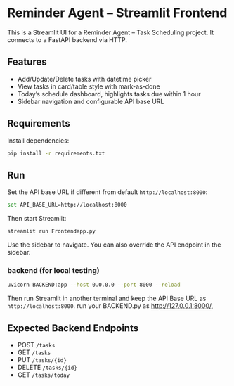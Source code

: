 # Reminder Agent – Streamlit Frontend

This is a Streamlit UI for a Reminder Agent – Task Scheduling project. It connects to a FastAPI backend via HTTP.

## Features

- Add/Update/Delete tasks with datetime picker
- View tasks in card/table style with mark-as-done
- Today’s schedule dashboard, highlights tasks due within 1 hour
- Sidebar navigation and configurable API base URL

## Requirements

Install dependencies:

```bash
pip install -r requirements.txt
```

## Run

Set the API base URL if different from default `http://localhost:8000`:

```bash
set API_BASE_URL=http://localhost:8000
```

Then start Streamlit:

```bash
streamlit run Frontendapp.py
```

Use the sidebar to navigate. You can also override the API endpoint in the sidebar.

### backend (for local testing)


```bash
uvicorn BACKEND:app --host 0.0.0.0 --port 8000 --reload
```

Then run Streamlit in another terminal and keep the API Base URL as `http://localhost:8000`.
run your BACKEND.py as http://127.0.0.1:8000/,

## Expected Backend Endpoints

- POST `/tasks`
- GET `/tasks`
- PUT `/tasks/{id}`
- DELETE `/tasks/{id}`
- GET `/tasks/today`



